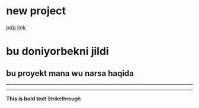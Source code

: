 # new project
[pdp link](https://university.pdp.uz/uz)
# bu doniyorbekni jildi 
## bu proyekt mana wu narsa haqida 
__________
---------
**This is bold text**
~~Strikethrough~~
